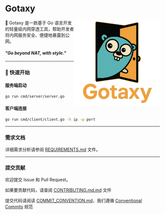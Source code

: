 # Gotaxy

<img align="right" width="280px"  src="docs/images/logo2.png"  alt="logo"> 

🚀 Gotaxy 是一款基于 Go 语言开发的轻量级内网穿透工具，帮助开发者将内网服务安全、便捷地暴露到公网。

[//]: # (<div style=" line-height: 2; background: rgba&#40;86,86,86,0.2&#41;; border-left: .25em solid #814b4b; padding: .8em 6em .8em .5em;display: inline; box-decoration-break: clone; -webkit-box-decoration-break: clone;border-radius: 0 4px 4px 0;">&nbsp;"Go beyond NAT, with style."_ &nbsp;</div>)


#### _"Go beyond NAT, with style."_



---

###  🚀 快速开始

#### 服务端启动

```bash
go run cmd/server/server.go
```

#### 客户端连接

```bash
go run cmd/client/client.go -h ip -p port
```
---

### 需求文档

详细需求分析请参阅 [REQUIREMENTS.md](docs/REQUIREMENTS.md) 文件。

---

### 提交贡献 

欢迎提交 Issue 和 Pull Request。

如果要贡献代码，请查阅 [CONTRIBUTING.md.md](docs/CONTRIBUTING.md) 文件

提交代码请阅读 [COMMIT_CONVENTION.md](docs/COMMIT_CONVENTION.md)，我们遵循 [Conventional Commits](https://www.conventionalcommits.org/) 规范

[//]: # (---)

[//]: # (<h3 align="left">贡献墙</h3>)

[//]: # ()
[//]: # (<a href="https://github.com/JustGopher/Gotaxy/graphs/contributors">)

[//]: # (    <img src="https://contri.buzz/api/wall?repo=JustGopher/Gotaxy&onlyAvatars=true" alt="Contributors' Wall for JustGopher/Gotaxy" />)

[//]: # (</a>)

<br />
